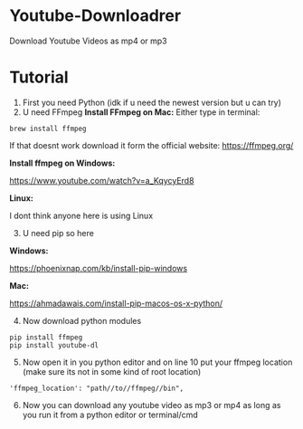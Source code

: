 # Youtube-Downloadrer
Download Youtube Videos as mp4 or mp3
# Tutorial
1) First you need Python (idk if u need the newest version but u can try)
2) U need FFmpeg
**Install FFmpeg on Mac:**
Either type in terminal: 
```
brew install ffmpeg
```
If that doesnt work download it form the official website: https://ffmpeg.org/

**Install ffmpeg on Windows:**

https://www.youtube.com/watch?v=a_KqycyErd8

**Linux:**

I dont think anyone here is using Linux

3) U need pip so here

**Windows:**

https://phoenixnap.com/kb/install-pip-windows

**Mac:**

https://ahmadawais.com/install-pip-macos-os-x-python/

4) Now download python modules
```
pip install ffmpeg
pip install youtube-dl
```

5) Now open it in you python editor and on line 10 put your ffmpeg location (make sure its not in some kind of root location)
```
'ffmpeg_location': "path//to//ffmpeg//bin",
```
6) Now you can download any youtube video as mp3 or mp4 as long as you run it from a python editor or terminal/cmd
